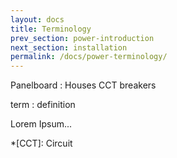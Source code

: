 ```yaml
---
layout: docs
title: Terminology
prev_section: power-introduction
next_section: installation
permalink: /docs/power-terminology/
---
```


Panelboard
: Houses CCT breakers


term
: definition

Lorem Ipsum...

*[CCT]: Circuit